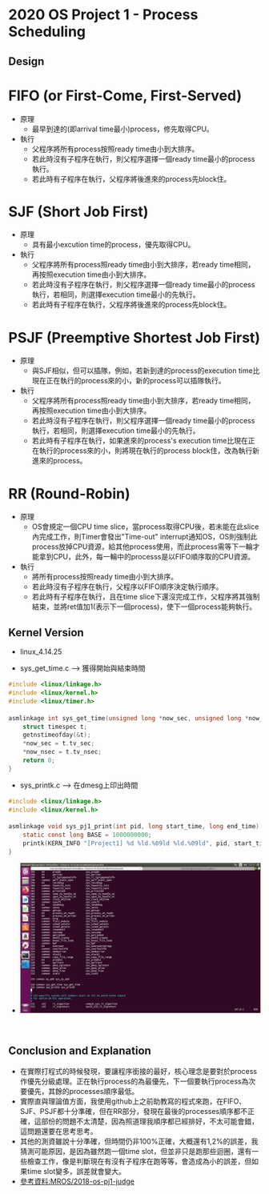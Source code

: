 # 2020 OS Project 1 - Process Scheduling


## Design
# FIFO (or First-Come, First-Served)
* 原理
    * 最早到達的(即arrival time最小)process，修先取得CPU。
* 執行
    * 父程序將所有process按照ready time由小到大排序。
    * 若此時沒有子程序在執行，則父程序選擇一個ready time最小的process執行。
    * 若此時有子程序在執行，父程序將後進來的process先block住。

# SJF (Short Job First)
* 原理
    * 具有最小excution time的process，優先取得CPU。
* 執行
    * 父程序將所有process照ready time由小到大排序，若ready time相同，再按照execution time由小到大排序。
    * 若此時沒有子程序在執行，則父程序選擇一個ready time最小的process執行，若相同，則選擇execution time最小的先執行。
    * 若此時有子程序在執行，父程序將後進來的process先block住。

# PSJF (Preemptive Shortest Job First)
* 原理
    * 與SJF相似，但可以插隊，例如，若新到達的process的execution time比現在正在執行的process來的小，新的process可以插隊執行。
* 執行
    * 父程序將所有process照ready time由小到大排序，若ready time相同，再按照execution time由小到大排序。
    * 若此時沒有子程序在執行，則父程序選擇一個ready time最小的process執行，若相同，則選擇execution time最小的先執行。
    * 若此時有子程序在執行，如果進來的process's execution time比現在正在執行的process來的小，則將現在執行的process block住，改為執行新進來的process。

# RR (Round-Robin)
* 原理
    * OS會規定一個CPU time slice，當process取得CPU後，若未能在此slice內完成工作，則Timer會發出"Time-out" interrupt通知OS，OS則強制此process放掉CPU資源，給其他process使用，而此process需等下一輪才能拿到CPU，此外，每一輪中的processs是以FIFO順序取的CPU資源。
* 執行
    * 將所有process按照ready time由小到大排序。
    * 若此時沒有子程序在執行，父程序以FIFO順序決定執行順序。
    * 若此時有子程序在執行，且在time slice下還沒完成工作，父程序將其強制結束，並將ret值加1(表示下一個process)，使下一個process能夠執行。


## Kernel Version
* linux_4.14.25

* sys_get_time.c --> 獲得開始與結束時間
```c
#include <linux/linkage.h>
#include <linux/kernel.h>
#include <linux/timer.h>

asmlinkage int sys_get_time(unsigned long *now_sec, unsigned long *now_nsec){
    struct timespec t;
    getnstimeofday(&t);
    *now_sec = t.tv_sec;
    *now_nsec = t.tv_nsec;
    return 0;
}
```

* sys_printk.c --> 在dmesg上印出時間
```c
#include <linux/linkage.h>
#include <linux/kernel.h>

asmlinkage void sys_pj1_print(int pid, long start_time, long end_time) {
    static const long BASE = 1000000000;
    printk(KERN_INFO "[Project1] %d %ld.%09ld %ld.%09ld", pid, start_time / BASE, start_time % BASE, end_time / BASE, end_time % BASE);
}
```

* ![system call table](syscall_table.png)

<br/>

## Conclusion and Explanation
* 在實際打程式的時候發現，要讓程序銜接的最好，核心理念是要對於process作優先分級處理。正在執行process的為最優先，下一個要執行process為次要優先，其餘的processes順序最低。
* 實際直與理論值方面，我使用github上之前助教寫的程式來跑，在FIFO、SJF、PSJF都十分準確，但在RR部分，發現在最後的processes順序都不正確，這部份的問題不太清楚，因為照道理我順序都已經排好，不太可能會錯，這問題還要在思考思考。
* 其他的測資雖說十分準確，但時間仍非100%正確，大概還有1,2%的誤差，我猜測可能原因，是因為雖然跑一個time slot，但並非只是跑那些迴圈，還有一些檢查工作，像是判斷現在有沒有子程序在跑等等，會造成為小的誤差，但如果time slot變多，誤差就會變大。
* [參考資料:MROS/2018-os-pj1-judge](https://github.com/MROS/2018-os-pj1-judge.git)